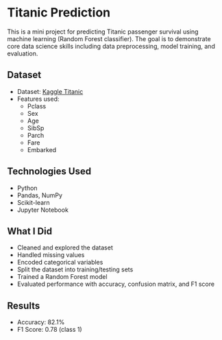 # Titanic Prediction 

This is a mini project for predicting Titanic passenger survival using machine learning (Random Forest classifier). The goal is to demonstrate core data science skills including data preprocessing, model training, and evaluation.

## Dataset
- Dataset: [Kaggle Titanic](https://www.kaggle.com/competitions/titanic/data)
- Features used:
  - Pclass
  - Sex
  - Age
  - SibSp
  - Parch
  - Fare
  - Embarked

## Technologies Used
- Python
- Pandas, NumPy
- Scikit-learn
- Jupyter Notebook

## What I Did
- Cleaned and explored the dataset
- Handled missing values
- Encoded categorical variables
- Split the dataset into training/testing sets
- Trained a Random Forest model
- Evaluated performance with accuracy, confusion matrix, and F1 score

## Results
- Accuracy: 82.1%
- F1 Score: 0.78 (class 1)
